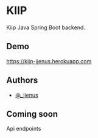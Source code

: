 
# KIIP

Kiip Java Spring Boot backend.


## Demo
https://kiip-jjenus.herokuapp.com


## Authors

- [@_jjenus](https://www.github.com/jjenus)


## Coming soon
Api endpoints